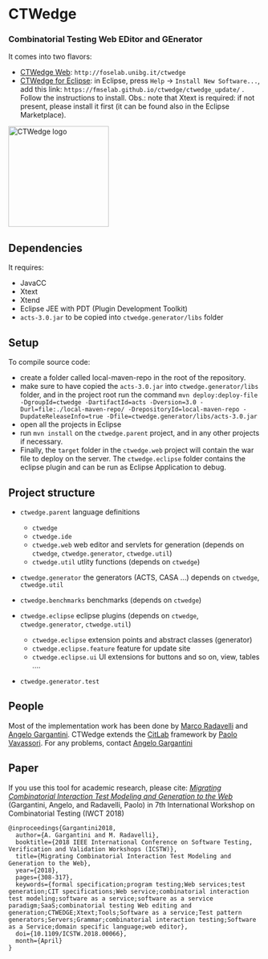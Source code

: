 # CTWedge

### **Combinatorial Testing Web EDitor and GEnerator**

It comes into two flavors:

- [CTWedge Web](http://foselab.unibg.it/ctwedge): `http://foselab.unibg.it/ctwedge`
- [CTWedge for Eclipse](https://fmselab.github.io/ctwedge/): in Eclipse, press `Help` -> `Install New Software...`, add this link: `https://fmselab.github.io/ctwedge/ctwedge_update/` . Follow the instructions to install. Obs.: note that Xtext is required: if not present, please install it first (it can be found also in the Eclipse Marketplace).

<img src="https://raw.githubusercontent.com/fmselab/ctwedge/master/ctwedge.parent/ctwedge.web/WebRoot/logo.png" width="200" alt="CTWedge logo">

## Dependencies
It requires:
- JavaCC
- Xtext
- Xtend
- Eclipse JEE with PDT (Plugin Development Toolkit)
- `acts-3.0.jar` to be copied into `ctwedge.generator/libs` folder

## Setup
To compile source code:
- create a folder called local-maven-repo in the root of the repository.
- make sure to have copied the `acts-3.0.jar` into `ctwedge.generator/libs` folder, and in the project root run the command `mvn deploy:deploy-file -DgroupId=ctwedge -DartifactId=acts -Dversion=3.0 -Durl=file:./local-maven-repo/ -DrepositoryId=local-maven-repo -DupdateReleaseInfo=true -Dfile=ctwedge.generator/libs/acts-3.0.jar`
- open all the projects in Eclipse 
- run `mvn install` on the `ctwedge.parent` project, and in any other projects if necessary.
- Finally, the `target` folder in the `ctwedge.web` project will contain the war file to deploy on the server. The `ctwedge.eclipse` folder contains the eclipse plugin and can be run as Eclipse Application to debug.

## Project structure
- `ctwedge.parent`  language definitions
	- `ctwedge`
	- `ctwedge.ide`
	- `ctwedge.web`  web editor and servlets for generation (depends on `ctwedge`, `ctwedge.generator`, `ctwedge.util`)
	- `ctwedge.util` utlity functions (depends on `ctwedge`)
- `ctwedge.generator` the generators (ACTS, CASA ...) 
				depends on `ctwedge`, `ctwedge.util`
- `ctwedge.benchmarks` benchmarks (depends on `ctwedge`)
- `ctwedge.eclipse`  eclipse plugins (depends on `ctwedge`, `ctwedge.generator`, `ctwedge.util`)
	- `ctwedge.eclipse`  extension points and abstract classes (generator)
	- `ctwedge.eclipse.feature` feature for update site
	- `ctwedge.eclipse.ui` UI extensions for buttons and so on, view, tables ....
	
- `ctwedge.generator.test`

## People
Most of the implementation work has been done by [Marco Radavelli](https://cs.unibg.it/radavelli/) and [Angelo Gargantini](http://cs.unibg.it/gargantini/). CTWedge extends the [CitLab](https://sourceforge.net/projects/citlab/) framework by [Paolo Vavassori](http://cs.unibg.it/vavassori/). For any problems, contact [Angelo Gargantini](mailto://angelo.gargantini@unibg.it)  

## Paper
If you use this tool for academic research, please cite:
[*Migrating Combinatorial Interaction Test Modeling and Generation to the Web*](https://cs.unibg.it/gargantini/research/abstracts/iwct2018.html)
(Gargantini, Angelo, and Radavelli, Paolo) in 7th International Workshop on Combinatorial Testing (IWCT 2018)
```
@inproceedings{Gargantini2018, 
  author={A. Gargantini and M. Radavelli}, 
  booktitle={2018 IEEE International Conference on Software Testing, Verification and Validation Workshops (ICSTW)}, 
  title={Migrating Combinatorial Interaction Test Modeling and Generation to the Web}, 
  year={2018}, 
  pages={308-317}, 
  keywords={formal specification;program testing;Web services;test generation;CIT specifications;Web service;combinatorial interaction test modeling;software as a service;software as a service paradigm;SaaS;combinatorial testing Web editing and generation;CTWEDGE;Xtext;Tools;Software as a service;Test pattern generators;Servers;Grammar;combinatorial interaction testing;Software as a Service;domain specific language;web editor}, 
  doi={10.1109/ICSTW.2018.00066}, 
  month={April}
}
```
